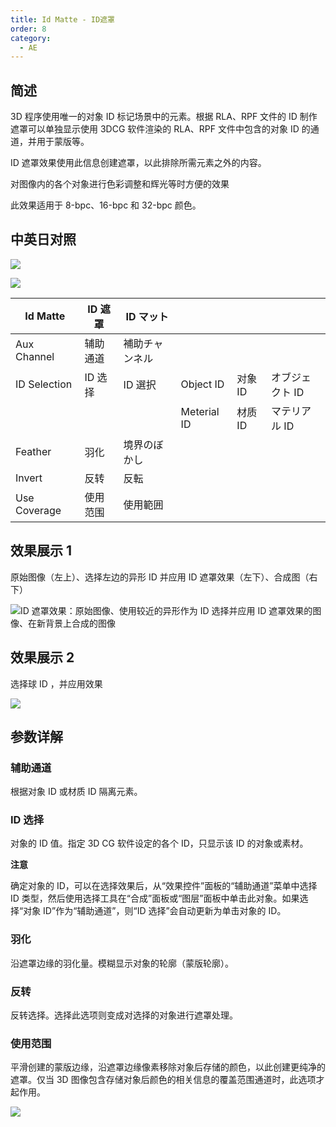 ```yaml
---
title: Id Matte - ID遮罩
order: 8
category:
  - AE
---
```


## 简述

3D 程序使用唯一的对象 ID
标记场景中的元素。根据 RLA、RPF 文件的 ID 制作遮罩可以单独显示使用 3DCG 软件渲染的 RLA、RPF 文件中包含的对象 ID 的通道，并用于蒙版等。

ID 遮罩效果使用此信息创建遮罩，以此排除所需元素之外的内容。

对图像内的各个对象进行色彩调整和辉光等时方便的效果

此效果适用于 8-bpc、16-bpc 和 32-bpc 颜色。

## 中英日对照

![](https://mir.yuelili.com/wp-content/uploads/user/AE/effects/AE-Effects-3D-Channel-Id_Matte.png)

![](https://mir.yuelili.com/wp-content/uploads/user/AE/effects/AE-Effects-3D-Channel-Id_Matte_cn.png)

| Id Matte     | ID 遮罩  | ID マット      |             |         |                 |
| ------------ | -------- | -------------- | ----------- | ------- | --------------- |
| Aux Channel  | 辅助通道 | 補助チャンネル |             |         |                 |
| ID Selection | ID 选择  | ID 選択        | Object ID   | 对象 ID | オブジェクト ID |
|              |          |                | Meterial ID | 材质 ID | マテリアル ID   |
| Feather      | 羽化     | 境界のぼかし   |             |         |                 |
| Invert       | 反转     | 反転           |             |         |                 |
| Use Coverage | 使用范围 | 使用範囲       |             |         |                 |

## 效果展示 1

原始图像（左上）、选择左边的异形 ID 并应用 ID 遮罩效果（左下）、合成图（右下）

![ID 遮罩效果：原始图像、使用较近的异形作为 ID 选择并应用 ID
遮罩效果的图像、在新背景上合成的图像](https://mir.yuelili.com/wp-content/uploads/user/source/ef_05.png)

## 效果展示 2

选择球 ID ，并应用效果

![](https://mir.yuelili.com/wp-content/uploads/user/AE/effects/ext/3D-Channel-id_matte1.jpeg)

## 参数详解

### 辅助通道

根据对象 ID 或材质 ID 隔离元素。

### ID 选择

对象的 ID 值。指定 3D CG 软件设定的各个 ID，只显示该 ID 的对象或素材。

**注意**

确定对象的 ID，可以在选择效果后，从“效果控件”面板的“辅助通道”菜单中选择 ID
类型，然后使用选择工具在“合成”面板或“图层”面板中单击此对象。如果选择“对象 ID”作为“辅助通道”，则“ID 选择”会自动更新为单击对象的 ID。

### 羽化

沿遮罩边缘的羽化量。模糊显示对象的轮廓（蒙版轮廓）。

### 反转

反转选择。选择此选项则变成对选择的对象进行遮罩处理。

### 使用范围

平滑创建的蒙版边缘，沿遮罩边缘像素移除对象后存储的颜色，以此创建更纯净的遮罩。仅当 3D 图像包含存储对象后颜色的相关信息的覆盖范围通道时，此选项才起作用。

![](https://mir.yuelili.com/wp-content/uploads/user/AE/effects/ext/3D-Channel-id_matte2.jpg)

